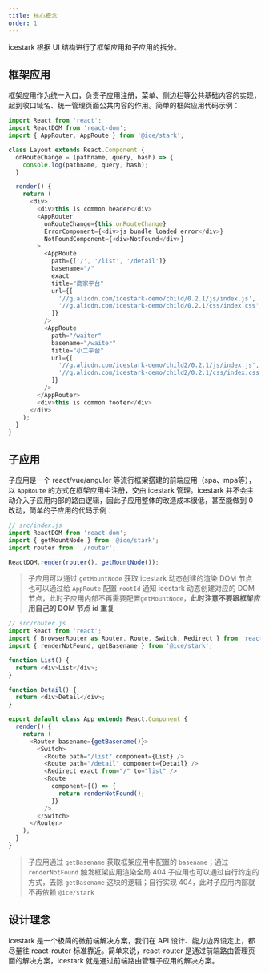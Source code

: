 ```yaml
---
title: 核心概念
order: 1
---
```


icestark 根据 UI 结构进行了框架应用和子应用的拆分。

## 框架应用

框架应用作为统一入口，负责子应用注册，菜单、侧边栏等公共基础内容的实现，起到收口域名、统一管理页面公共内容的作用。简单的框架应用代码示例：

```js
import React from 'react';
import ReactDOM from 'react-dom';
import { AppRouter, AppRoute } from '@ice/stark';

class Layout extends React.Component {
  onRouteChange = (pathname, query, hash) => {
    console.log(pathname, query, hash);
  }

  render() {
    return (
      <div>
        <div>this is common header</div>
        <AppRouter
          onRouteChange={this.onRouteChange}
          ErrorComponent={<div>js bundle loaded error</div>}
          NotFoundComponent={<div>NotFound</div>}
        >
          <AppRoute
            path={['/', '/list', '/detail']}
            basename="/"
            exact
            title="商家平台"
            url={[
              '//g.alicdn.com/icestark-demo/child/0.2.1/js/index.js',
              '//g.alicdn.com/icestark-demo/child/0.2.1/css/index.css',
            ]}
          />
          <AppRoute
            path="/waiter"
            basename="/waiter"
            title="小二平台"
            url={[
              '//g.alicdn.com/icestark-demo/child2/0.2.1/js/index.js',
              '//g.alicdn.com/icestark-demo/child2/0.2.1/css/index.css',
            ]}
          />
        </AppRouter>
        <div>this is common footer</div>
      </div>
    );
  }
}
```

## 子应用

子应用是一个 react/vue/anguler 等流行框架搭建的前端应用（spa、mpa等），以 `AppRoute` 的方式在框架应用中注册，交由 icestark 管理。icestark 并不会主动介入子应用内部的路由逻辑，因此子应用整体的改造成本很低，甚至能做到 0 改动，简单的子应用的代码示例：

```js
// src/index.js
import ReactDOM from 'react-dom';
import { getMountNode } from '@ice/stark';
import router from './router';

ReactDOM.render(router(), getMountNode());
```
> 子应用可以通过 `getMountNode` 获取 icestark 动态创建的渲染 DOM 节点
> 也可以通过给 `AppRoute` 配置 `rootId` 通知 icestark 动态创建对应的 DOM 节点，此时子应用内部不再需要配置`getMountNode`，**此时注意不要跟框架应用自己的 DOM 节点 id 重复**

```js
// src/router.js
import React from 'react';
import { BrowserRouter as Router, Route, Switch, Redirect } from 'react-router-dom';
import { renderNotFound, getBasename } from '@ice/stark';

function List() {
  return <div>List</div>;
}

function Detail() {
  return <div>Detail</div>;
}

export default class App extends React.Component {
  render() {
    return (
      <Router basename={getBasename()}>
        <Switch>
          <Route path="/list" component={List} />
          <Route path="/detail" component={Detail} />
          <Redirect exact from="/" to="list" />
          <Route
            component={() => {
              return renderNotFound();
            }}
          />
        </Switch>
      </Router>
    );
  }
}
```
> 子应用通过 `getBasename` 获取框架应用中配置的 `basename`；通过 `renderNotFound` 触发框架应用渲染全局 404
> 子应用也可以通过自行约定的方式，去除 `getBasename` 这块的逻辑；自行实现 404，此时子应用内部就不再依赖 `@ice/stark`

## 设计理念

icestark 是一个极简的微前端解决方案，我们在 API 设计、能力边界设定上，都尽量往 react-router 标准靠近。简单来说，react-router 是通过前端路由管理页面的解决方案，icestark 就是通过前端路由管理子应用的解决方案。